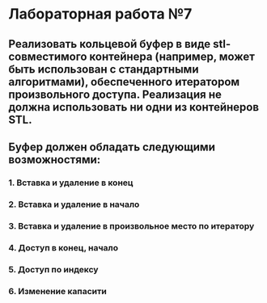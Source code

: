 # Лабораторная работа №7
## Реализовать кольцевой буфер в виде stl-совместимого контейнера (например, может быть использован с стандартными алгоритмами), обеспеченного итератором произвольного доступа. Реализация не должна использовать ни одни из контейнеров STL.
## Буфер должен обладать следующими возможностями:
### 1. Вставка и удаление в конец
### 2. Вставка и удаление в начало
### 3. Вставка и удаление в произвольное место по итератору
### 4. Доступ в конец, начало
### 5. Доступ по индексу
### 6. Изменение капасити